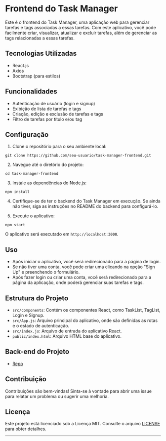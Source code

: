 # Frontend do Task Manager

Este é o frontend do Task Manager, uma aplicação web para gerenciar tarefas e tags associadas a essas tarefas. Com este aplicativo, você pode facilmente criar, visualizar, atualizar e excluir tarefas, além de gerenciar as tags relacionadas a essas tarefas.

## Tecnologias Utilizadas

- React.js
- Axios
- Bootstrap (para estilos)

## Funcionalidades

- Autenticação de usuário (login e signup)
- Exibição de lista de tarefas e tags
- Criação, edição e exclusão de tarefas e tags
- Filtro de tarefas por título e/ou tag

## Configuração

1. Clone o repositório para o seu ambiente local:

```
git clone https://github.com/seu-usuario/task-manager-frontend.git
```

2. Navegue até o diretório do projeto:

```
cd task-manager-frontend
```

3. Instale as dependências do Node.js:

```
npm install
```

4. Certifique-se de ter o backend do Task Manager em execução. Se ainda não tiver, siga as instruções no README do backend para configurá-lo.

5. Execute o aplicativo:

```
npm start
```

O aplicativo será executado em `http://localhost:3000`.

## Uso

- Após iniciar o aplicativo, você será redirecionado para a página de login.
- Se não tiver uma conta, você pode criar uma clicando na opção "Sign Up" e preenchendo o formulário.
- Após fazer login ou criar uma conta, você será redirecionado para a página da aplicação, onde poderá gerenciar suas tarefas e tags.

## Estrutura do Projeto

- `src/components`: Contém os componentes React, como TaskList, TagList, Login e Signup.
- `src/App.js`: Arquivo principal do aplicativo, onde são definidas as rotas e o estado de autenticação.
- `src/index.js`: Arquivo de entrada do aplicativo React.
- `public/index.html`: Arquivo HTML base do aplicativo.

## Back-end do Projeto

- [Repo](https://github.com/devfelipelimabr/task-manager-back-end.git)

## Contribuição

Contribuições são bem-vindas! Sinta-se à vontade para abrir uma issue para relatar um problema ou sugerir uma melhoria.

## Licença

Este projeto está licenciado sob a Licença MIT. Consulte o arquivo [LICENSE](LICENSE) para obter detalhes.

--- 
